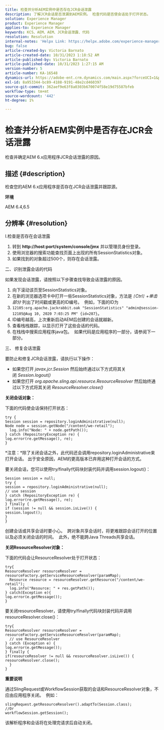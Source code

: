 ```yaml
---
title: 检查并分析AEM实例中是否存在JCR会话泄露
description: 了解JCR会话是否泄漏到AEM实例。 检查代码是否使会话处于打开状态。
solution: Experience Manager
product: Experience Manager
applies-to: Experience Manager
keywords: KCS、AEM、AEM、JCR会话泄露、代码
resolution: Resolution
internal-notes: 'Helpx Link: https://helpx.adobe.com/experience-manager/kb/check-and-analyze-if-JCR-session-leaks-in-your-AEM-instance.html'
bug: false
article-created-by: Victoria Barnato
article-created-date: 10/31/2023 1:18:52 AM
article-published-by: Victoria Barnato
article-published-date: 10/31/2023 1:27:15 AM
version-number: 5
article-number: KA-16548
dynamics-url: https://adobe-ent.crm.dynamics.com/main.aspx?forceUCI=1&pagetype=entityrecord&etn=knowledgearticle&id=dff8226d-8b77-ee11-8179-6045bd006ce9
exl-id: 8a953344-bc89-4188-9191-48e2cd460397
source-git-commit: 362aef9e63f8a0303b670074f58e19d75587bfeb
workflow-type: tm+mt
source-wordcount: '442'
ht-degree: 1%

---
```


# 检查并分析AEM实例中是否存在JCR会话泄露


检查并确定AEM 6.x应用程序JCR会话泄露的原因。

## 描述 {#description}


检查您的AEM 6.x应用程序是否存在JCR会话泄露并跟踪源。



<b>环境</b>

AEM 6.4,6.5


## 分辨率 {#resolution}


I.检查是否存在会话泄露

1. 转到 <b>http://host:port/system/console/jmx</b> 并以管理员身份登录。
2. 使用浏览器的搜索功能查找页面上出现的所有SessionStatistics对象。
3. 如果找到的对象超过500个，则存在会话泄露。




二、识别泄露会话的代码

如果发现会话泄露，请按照以下步骤查找导致会话泄露的原因。

1. 向下滚动该页至SessionStatistics对象。
2. 在新的浏览器选项卡中打开一些SessionStatistics对象，方法是 *`[`Ctrl`]` +单击部分* 列出了时间戳或更高的ID编号。  例如，下面的ID为
3. `12105:org.apache.jackrabbit.oak "SessionStatistics" "admin@session-12105@Aug 10, 2020 7:03:25 PM" {id=287}`。
4. ID编号越高，上次重新启动AEM后创建的会话就越新。
5. 查看栈栈跟踪，以显示打开了这些会话的代码。
6. 在栈栈中搜索应用程序java包。  如果代码是应用程序的一部分，请参阅下一部分。


三、 修复会话泄露

要防止和修复JCR会话泄露，请执行以下操作：

- 如果您打开 *javax.jcr.Session* 然后始终通过以下方式将其关闭 *Session.logout()*
- 如果您打开 *org.apache.sling.api.resource.ResourceResolver* 然后始终通过以下方式将其关闭 *ResourceResolver.close()*


<b>关闭会话对象：</b>

下面的代码使会话保持打开状态：




```
try {
Session session = repository.loginAdministrative(null);
Node node = session.getNode("/content/we-retail");
  log.info("Node: " + node.getPath());
} catch (RepositoryException re) {
log.error(re.getMessage(), re);
}
```




*注意：*除了关闭会话之外，此代码还会调用repository.loginAdministrative来打开会话。 出于安全原因，AEM的更高版本已弃用这种打开会话的方式。



要关闭会话，您可以使用try/finally代码块封装代码并调用session.logout()：




```
Session session = null;
try {
session = repository.loginAdministrative(null);
// use session
} catch (RepositoryException re) {
log.error(re.getMessage(), re);
} finally {
if (session != null && session.isLive()) {
session.logout();
}
}
```


创建会话或共享会话时要小心。  跨对象共享会话时，将更难跟踪会话打开的位置以及必须关闭会话的时间。  此外，绝不能跨Java Threads共享会话。

<b>关闭ResourceResolver对象：</b>

下面的代码会让ResourceResolver处于打开状态：




```
try{
ResourceResolver resourceResolver = resourceFactory.getServiceResourceResolver(paramMap);
  Resource resource = resourceResolver.getResource("/content/we-retail");
  log.info("Resource: " + res.getPath());
} catch(Exception e){
log.error(e.getMessage());
}
```




要关闭resourceResolver，请使用try/finally代码块封装代码并调用resourceResolver.close()：




```
try{
ResourceResolver resourceResolver = resourceFactory.getServiceResourceResolver(paramMap);
  // use ResourceResolver
} catch (Exception e) {
log.error(e.getMessage());
} finally {
if(resourceResolver != null && resourceResolver.isLive()) {
resourceResolver.close();
  }
}
```


<b>重要说明</b>

通过SlingRequest或WorkflowSession获取的会话和ResourceResolver对象，不应由应用程序关闭。  例如：




```
slingRequest.getResourceResolver().adaptTo(Session.class);
//Or
workflowSession.getSession();
```


该解析程序和会话将在处理完请求后自动关闭。
